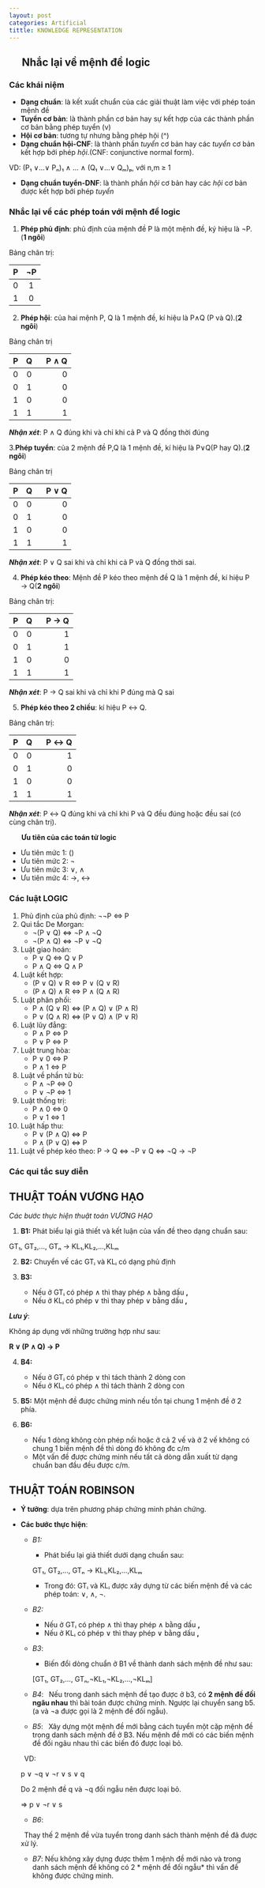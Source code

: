 ```yaml
---
layout: post
categories: Artificial 
tittle: KNOWLEDGE REPRESENTATION
--- 
```


## &ensp;&ensp; Nhắc lại về mệnh đề logic

### Các khái niệm
* **Dạng chuẩn**: là kết xuất chuẩn của các giải thuật làm việc với phép toán mệnh đề
* **Tuyển cơ bản**: là thành phần cơ bản hay sự kết hợp của các thành phần cơ bản bằng phép tuyển (v)
* **Hội cơ bản**: tương tự nhưng bằng phép hội (^)
* **Dạng chuẩn hội-CNF**: là thành phần *tuyển* cơ bản hay các *tuyển* cơ bản kết hợp bới phép *hội*.(CNF: conjunctive normal form).

VD: (P₁ ∨...∨ Pₙ)₁ ∧ ... ∧ (Q₁ ∨...∨ Qₘ)ₚ, với n,m ≥ 1

* **Dạng chuẩn tuyển-DNF**: là thành phần *hội* cơ bản hay các *hội* cơ bản được kết hợp bới phép *tuyển*

### Nhắc lại về các phép toán với mệnh đề logic

1. **Phép phủ định**: phủ định của mệnh đề P là một mệnh đề, ký hiệu là ¬P.(**1 ngôi**)

Bảng chân trị:

| P    | ¬P    |
| -----|:-----:|
| 0    | 1     |
| 1    | 0     | 

2. **Phép hội**: của hai mệnh P, Q là 1 mệnh đề, kí hiệu là P∧Q (P và Q).(**2 ngôi**)

Bảng chân trị

| P    | Q     |&ensp; P ∧ Q |
| -----|:-----:|------:|
| 0    | 0     | 0     |
| 0    | 1     | 0     |
| 1    | 0     | 0     |
| 1    | 1     | 1     |

***Nhận xét***: P ∧ Q đúng khi và chỉ khi cả P và Q đồng thời đúng

3.**Phép tuyển**: của 2 mệnh đề P,Q là 1 mệnh đề, kí hiệu là P∨Q(P hay Q).(**2 ngôi**)

Bảng chân trị

| P    | Q     |&ensp; P ∨ Q |
| -----|:-----:|------:|
| 0    | 0     | 0     |
| 0    | 1     | 0     |
| 1    | 0     | 0     |
| 1    | 1     | 1     |

***Nhận xét***: P ∨ Q sai khi và chỉ khi cả P và Q đồng thời sai.

4. **Phép kéo theo**: Mệnh đề P kéo theo mệnh đề Q là 1 mệnh đề, kí hiệu P → Q(**2 ngôi**)

Bảng chân trị:

| P    | Q     |&ensp; P → Q |
| -----|:-----:|------:|
| 0    | 0     | 1     |
| 0    | 1     | 1     |
| 1    | 0     | 0     |
| 1    | 1     | 1     |

***Nhận xét***: P → Q sai khi và chỉ khi P đúng mà Q sai

5. **Phép kéo theo 2 chiều**: kí hiệu P ↔ Q.

Bảng chân trị:

| P    | Q     |&ensp; P ↔ Q |
| -----|:-----:|------:|
| 0    | 0     | 1     |
| 0    | 1     | 0     |
| 1    | 0     | 0     |
| 1    | 1     | 1     |

***Nhận xét***: P ↔ Q đúng khi và chỉ khi P và Q đều đúng hoặc đều sai (có cùng chân trị).

&ensp;&ensp;&ensp; **Ưu tiên của các toán tử logic**
* Ưu tiên mức 1: ()
* Ưu tiên mức 2: ¬
* Ưu tiên mức 3: ∨, ∧ 
* Ưu tiên mức 4: →, ↔

### Các luật LOGIC

1. Phủ định của phủ định: ¬¬P <=> P
2. Qui tắc De Morgan: 
    * ¬(P ∨ Q) <=> ¬P ∧ ¬Q
    * ¬(P ∧ Q) <=> ¬P ∨ ¬Q
3. Luật giao hoán: 
    * P ∨ Q <=> Q ∨ P
    * P ∧ Q <=> Q ∧ P
4. Luật kết hợp:
    * (P ∨ Q) ∨ R <=> P ∨ (Q ∨ R)
    * (P ∧ Q) ∧ R <=> P ∧ (Q ∧ R)
5. Luật phân phối:
    * P ∧ (Q ∨ R) <=> (P ∧ Q) ∨ (P ∧ R)
    * P ∨ (Q ∧ R) <=> (P ∨ Q) ∧ (P ∨ R)
6. Luật lũy đẳng:
    * P ∧ P <=> P
    * P ∨ P <=> P
7. Luật trung hòa:
    * P ∨ 0 <=> P
    * P ∧ 1 <=> P
8. Luật về phần tử bù:
    * P ∧ ¬P <=> 0
    * P ∨ ¬P <=> 1
9. Luật thống trị:
    * P ∧ 0 <=> 0
    * P ∨ 1 <=> 1
10. Luật hấp thu:
    * P ∨ (P ∧ Q) <=> P
    * P ∧ (P ∨ Q) <=> P
11. Luật về phép kéo theo: P → Q <=> ¬P ∨ Q <=> ¬Q → ¬P

### Các qui tắc suy diễn

## THUẬT TOÁN VƯƠNG HẠO

*Các bước thực hiện thuật toán VƯƠNG HẠO*

1. **B1:** Phát biểu lại giả thiết và kết luận của vấn đề theo dạng chuẩn sau:

GT₁, GT₂,..., GTₙ → KL₁,KL₂,...,KLₘ

2. **B2:** Chuyển vế các GTᵢ và KLᵢ có dạng phủ định

3. **B3:**
    * Nếu ở GTᵢ có phép ∧ thì thay phép ∧ bằng dấu **,**
    * Nếu ở KLᵢ có phép ∨ thì thay phép ∨ bằng dấu **,**
    
***Lưu ý***:

Không áp dụng với những trường hợp như sau:

**R ∨ (P ∧ Q) → P**

4. **B4:**
    * Nếu ở GTᵢ có phép ∨ thì tách thành 2 dòng con
    * Nếu ở KLᵢ có phép ∧ thì tách thành 2 dòng con
    
5. **B5:** Một mệnh đề được chứng minh nếu tồn tại chung 1 mệnh đề ở 2 phía.

6. **B6:**
    * Nếu 1 dòng không còn phép nối hoặc ở cả 2 vế và ở 2 vế không có chung 1 biến mệnh đề thì dòng đó không đc c/m
    * Một vấn đề được chứng minh nếu tất cả dòng dẫn xuất từ dạng chuẩn ban đầu đều được c/m.
    
## THUẬT TOÁN ROBINSON

* **Ý tưởng**: dựa trên phương pháp chứng minh phản chứng.

* **Các bước thực hiện**:
    * *B1:* 
        *   Phát biểu lại giả thiết dưới dạng chuẩn sau:
    
        GT₁, GT₂,..., GTₙ → KL₁,KL₂,...,KLₘ

        *   Trong đó: GTᵢ và KLᵢ được xây dựng từ các biến mệnh đề và các phép toán: ∨, ∧, ¬.

    * *B2:* 
        * Nếu ở GTᵢ có phép ∧ thì thay phép ∧ bằng dấu **,**
        * Nếu ở KLᵢ có phép ∨ thì thay phép ∨ bằng dấu **,**
    * *B3*: 
        *   Biến đổi dòng chuẩn ở B1 về thành danh sách mệnh đề như sau:

        [GT₁, GT₂,..., GTₙ,¬KL₁,¬KL₂,...,¬KLₘ]
    * *B4*:
    &ensp;Nếu trong danh sách mệnh đề tạo được ở b3, có **2 mệnh đề đối ngãu nhau** thì bài toán được chứng minh. Ngược lại chuyển sang b5. (a và ¬a được gọi là 2 mệnh đề đối ngẫu).
    * *B5*:
    &ensp;Xây dựng một mệnh đề mới bằng cách tuyển một cặp mệnh đề trong danh sách mệnh đề ở B3. Nếu mệnh đề mới có các biến mệnh đề đối ngãu nhau thì các biến đó được loại bỏ.
    
    &ensp;VD:

    p ∨ ¬q ∨ ¬r ∨ s ∨ q

    Do 2 mệnh đề q và ¬q đối ngẫu nên được loại bỏ.

    => p ∨ ¬r ∨ s
    
    * *B6*:

    &ensp;Thay thế 2 mệnh đề vừa tuyển trong danh sách thành mệnh đề đã được xử lý.

    * *B7*: Nếu không xây dựng được thêm 1 mệnh đề mới nào và trong danh sách mệnh đề không có 2 * mệnh đề đối ngẫu* thì vấn đề không được chứng minh.



